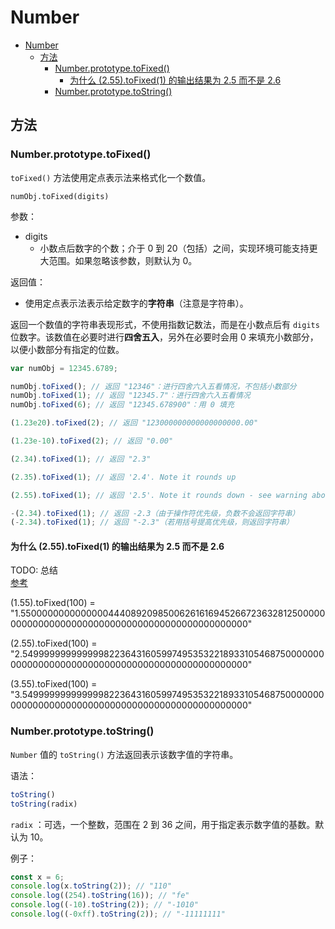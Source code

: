 # Number

- [Number](#number)
  - [方法](#方法)
    - [Number.prototype.toFixed()](#numberprototypetofixed)
      - [为什么 (2.55).toFixed(1) 的输出结果为 2.5 而不是 2.6](#为什么-255tofixed1-的输出结果为-25-而不是-26)
    - [Number.prototype.toString()](#numberprototypetostring)

## 方法

### Number.prototype.toFixed()

`toFixed()` 方法使用定点表示法来格式化一个数值。

`numObj.toFixed(digits)`

参数：

- digits
  - 小数点后数字的个数；介于 0 到 20（包括）之间，实现环境可能支持更大范围。如果忽略该参数，则默认为 0。

返回值：

- 使用定点表示法表示给定数字的**字符串**（注意是字符串）。

返回一个数值的字符串表现形式，不使用指数记数法，而是在小数点后有 `digits` 位数字。该数值在必要时进行**四舍五入**，另外在必要时会用 0 来填充小数部分，以便小数部分有指定的位数。

```js
var numObj = 12345.6789;

numObj.toFixed(); // 返回 "12346"：进行四舍六入五看情况，不包括小数部分
numObj.toFixed(1); // 返回 "12345.7"：进行四舍六入五看情况
numObj.toFixed(6); // 返回 "12345.678900"：用 0 填充

(1.23e20).toFixed(2); // 返回 "123000000000000000000.00"

(1.23e-10).toFixed(2); // 返回 "0.00"

(2.34).toFixed(1); // 返回 "2.3"

(2.35).toFixed(1); // 返回 '2.4'. Note it rounds up

(2.55).toFixed(1); // 返回 '2.5'. Note it rounds down - see warning above

-(2.34).toFixed(1); // 返回 -2.3（由于操作符优先级，负数不会返回字符串）
(-2.34).toFixed(1); // 返回 "-2.3"（若用括号提高优先级，则返回字符串）
```

#### 为什么 (2.55).toFixed(1) 的输出结果为 2.5 而不是 2.6

TODO: 总结  
[参考](https://zhuanlan.zhihu.com/p/31202697)

(1.55).toFixed(100) = "1.5500000000000000444089209850062616169452667236328125000000000000000000000000000000000000000000000000"

(2.55).toFixed(100) = "2.5499999999999998223643160599749535322189331054687500000000000000000000000000000000000000000000000000"

(3.55).toFixed(100) = "3.5499999999999998223643160599749535322189331054687500000000000000000000000000000000000000000000000000"

### Number.prototype.toString()

`Number` 值的 `toString()` 方法返回表示该数字值的字符串。

语法：

```js
toString()
toString(radix)
```

`radix` ：可选，一个整数，范围在 2 到 36 之间，用于指定表示数字值的基数。默认为 10。

例子：

```js
const x = 6;
console.log(x.toString(2)); // "110"
console.log((254).toString(16)); // "fe"
console.log((-10).toString(2)); // "-1010"
console.log((-0xff).toString(2)); // "-11111111"
```
